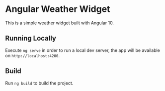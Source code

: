 # Angular Weather Widget
This is a simple weather widget built with Angular 10.

## Running Locally

Execute `ng serve` in order to run a local dev server, the app will be available on `http://localhost:4200`.

## Build

Run `ng build` to build the project.
